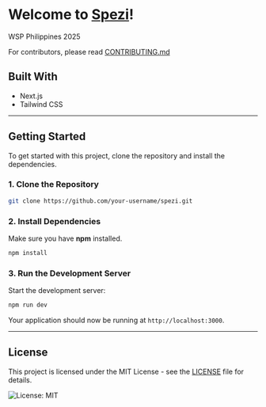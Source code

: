# Welcome to [Spezi](https://github.com/kurtoswill/spezi)!

WSP Philippines 2025

For contributors, please read [CONTRIBUTING.md](CONTRIBUTING.md)

## Built With

- Next.js
- Tailwind CSS

---

## Getting Started

To get started with this project, clone the repository and install the dependencies.

### 1. Clone the Repository

```bash
git clone https://github.com/your-username/spezi.git
```

### 2. Install Dependencies

Make sure you have **npm** installed.

```bash
npm install
```

### 3. Run the Development Server

Start the development server:

```bash
npm run dev
```

Your application should now be running at `http://localhost:3000`.

---

## License

This project is licensed under the MIT License - see the [LICENSE](LICENSE) file for details.

![License: MIT](https://img.shields.io/badge/License-MIT-yellow.svg)
